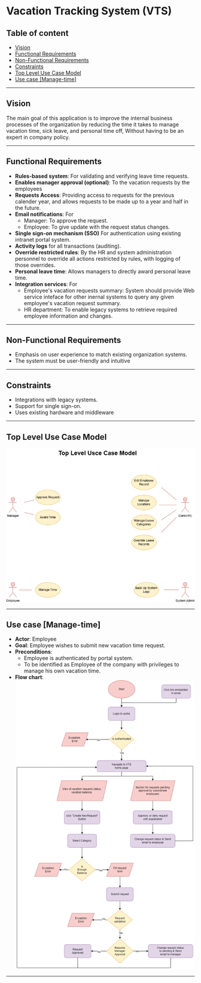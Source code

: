 # Vacation Tracking System (VTS)

## Table of content

- [Vision](#vision)
- [Functional Requirements](#functional-requirements)
- [Non-Functional Requirements](#non-functional-requirements)
- [Constraints](#constraints)
- [Top Level Use Case Model](#use-case-model)
- [Use case [Manage-time]](#mange-time-use-case)

---

## Vision

The main goal of this application is to improve the internal business processes of the organization by reducing the time it takes to manage vacation time, sick leave, and personal time off,
Without having to be an expert in company policy.


---

## Functional Requirements

- **Rules-based system**: For validating and verifying leave time requests.
- **Enables manager approval (optional)**: To the vacation requests by the employees
- **Requests Access**: Providing access to requests for the previous calender year, and allows requests to be made up to a year and half in the future.
- **Email notifications**: For
  - Manager: To approve the request.
  - Employee: To give update with the request status changes.
- **Single sign-on mechanism (SSO)** For authentication using existing intranet portal system.
- **Activity logs** for all transactions (auditing).
- **Override restricted rules**: By the HR and system administration personnel to override all actions restricted by rules, with logging of those overrides.
- **Personal leave time**: Allows managers to directly award personal leave time.
- **Integration services**: For
  - Employee's vacation requests summary: System should provide Web service inteface for other inernal systems to query any given employee's vacation request summary.
  - HR department: To enable legacy systems to retrieve required employee information and changes.

---

## Non-Functional Requirements

- Emphasis on user experience to match existing organization systems.
- The system must be user-friendly and intuitive

---

## Constraints

- Integrations with legacy systems.
- Support for single sign-on.
- Uses existing hardware and middleware

---

## Top Level Use Case Model

![Use Case Model](./use_cases/top_level_use_case_model.png)

---

## Use case [Manage-time]

- **Actor**: Employee
- **Goal**: Employee wishes to submit new vacation time request.
- **Preconditions**:
  - Employee is authenticated by portal system.
  - To be identified as Employee of the company with privileges to manage his own vacation time.
- **Flow chart**: ![Manage time use case](./use_cases/manage_time/flow_chart.png)

---